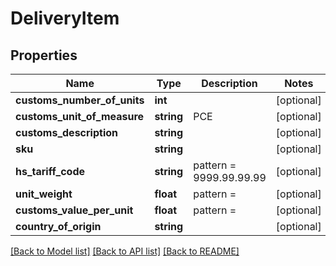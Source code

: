 # DeliveryItem

## Properties
Name | Type | Description | Notes
------------ | ------------- | ------------- | -------------
**customs_number_of_units** | **int** |  | [optional] 
**customs_unit_of_measure** | **string** | PCE | [optional] 
**customs_description** | **string** |  | [optional] 
**sku** | **string** |  | [optional] 
**hs_tariff_code** | **string** | pattern &#x3D; 9999.99.99.99 | [optional] 
**unit_weight** | **float** | pattern &#x3D; | [optional] 
**customs_value_per_unit** | **float** | pattern &#x3D; | [optional] 
**country_of_origin** | **string** |  | [optional] 

[[Back to Model list]](../README.md#documentation-for-models) [[Back to API list]](../README.md#documentation-for-api-endpoints) [[Back to README]](../README.md)


